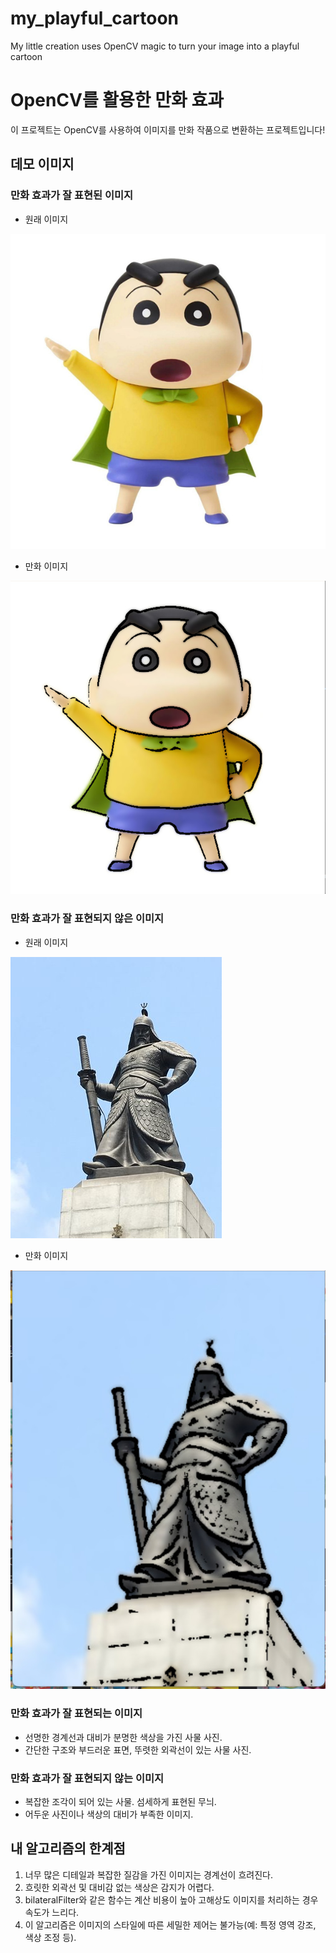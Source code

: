 # my_playful_cartoon
My little creation uses OpenCV magic to turn your image into a playful cartoon

# OpenCV를 활용한 만화 효과
이 프로젝트는 OpenCV를 사용하여 이미지를 만화 작품으로 변환하는 프로젝트입니다!

## 데모 이미지

### 만화 효과가 잘 표현된 이미지
- 원래 이미지

![원래 이미지](/images/toys.jpg)

- 만화 이미지
  
![잘 표현된 이미지](/images/Cap%202025-03-23%2016-20-38-471.jpg)

### 만화 효과가 잘 표현되지 않은 이미지
- 원래 이미지

![원래 이미지](/images/image.jpg)

- 만화 이미지
  
![표현이 어려운 이미지](/images/Cap%202025-03-23%2015-51-30-219.jpg)

### 만화 효과가 잘 표현되는 이미지
- 선명한 경계선과 대비가 분명한 색상을 가진 사물 사진.
- 간단한 구조와 부드러운 표면, 뚜렷한 외곽선이 있는 사물 사진.

### 만화 효과가 잘 표현되지 않는 이미지
- 복잡한 조각이 되어 있는 사물. 섬세하게 표현된 무늬. 
- 어두운 사진이나 색상의 대비가 부족한 이미지.

## 내 알고리즘의 한계점
1. 너무 많은 디테일과 복잡한 질감을 가진 이미지는 경계선이 흐려진다.
2. 흐릿한 외곽선 및 대비감 없는 색상은 감지가 어렵다.
3. bilateralFilter와 같은 함수는 계산 비용이 높아 고해상도 이미지를 처리하는 경우 속도가 느리다.
4. 이 알고리즘은 이미지의 스타일에 따른 세밀한 제어는 불가능(예: 특정 영역 강조, 색상 조정 등).


